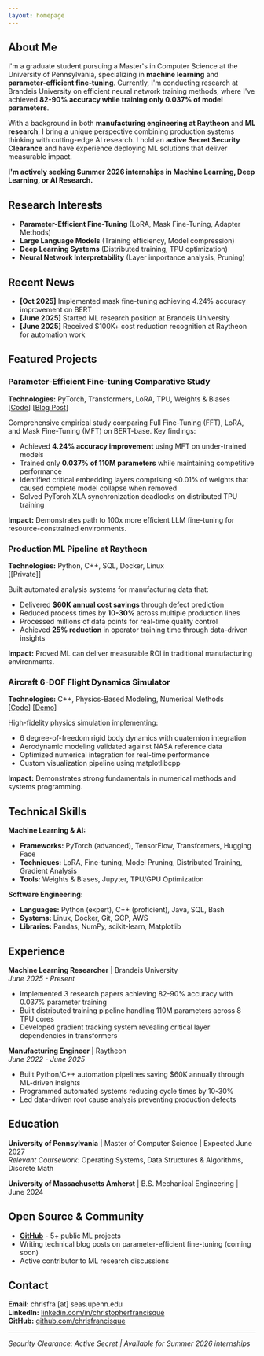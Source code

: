 ```yaml
---
layout: homepage
---
```


## About Me

I'm a graduate student pursuing a Master's in Computer Science at the University of Pennsylvania, specializing in **machine learning** and **parameter-efficient fine-tuning**. Currently, I'm conducting research at Brandeis University on efficient neural network training methods, where I've achieved **82-90% accuracy while training only 0.037% of model parameters**.

With a background in both **manufacturing engineering at Raytheon** and **ML research**, I bring a unique perspective combining production systems thinking with cutting-edge AI research. I hold an **active Secret Security Clearance** and have experience deploying ML solutions that deliver measurable impact.

**I'm actively seeking Summer 2026 internships in Machine Learning, Deep Learning, or AI Research.**

## Research Interests

- **Parameter-Efficient Fine-Tuning** (LoRA, Mask Fine-Tuning, Adapter Methods)
- **Large Language Models** (Training efficiency, Model compression)
- **Deep Learning Systems** (Distributed training, TPU optimization)
- **Neural Network Interpretability** (Layer importance analysis, Pruning)

## Recent News

- **[Oct 2025]** Implemented mask fine-tuning achieving 4.24% accuracy improvement on BERT
- **[June 2025]** Started ML research position at Brandeis University
- **[June 2025]** Received $100K+ cost reduction recognition at Raytheon for automation work

## Featured Projects

### Parameter-Efficient Fine-tuning Comparative Study
**Technologies:** PyTorch, Transformers, LoRA, TPU, Weights & Biases  
[[Code](https://github.com/chrisfrancisque/peft-study)] [[Blog Post](#)]

Comprehensive empirical study comparing Full Fine-Tuning (FFT), LoRA, and Mask Fine-Tuning (MFT) on BERT-base. Key findings:
- Achieved **4.24% accuracy improvement** using MFT on under-trained models
- Trained only **0.037% of 110M parameters** while maintaining competitive performance
- Identified critical embedding layers comprising <0.01% of weights that caused complete model collapse when removed
- Solved PyTorch XLA synchronization deadlocks on distributed TPU training

**Impact:** Demonstrates path to 100x more efficient LLM fine-tuning for resource-constrained environments.

### Production ML Pipeline at Raytheon
**Technologies:** Python, C++, SQL, Docker, Linux  
[[Private]]

Built automated analysis systems for manufacturing data that:
- Delivered **$60K annual cost savings** through defect prediction
- Reduced process times by **10-30%** across multiple production lines
- Processed millions of data points for real-time quality control
- Achieved **25% reduction** in operator training time through data-driven insights

**Impact:** Proved ML can deliver measurable ROI in traditional manufacturing environments.

### Aircraft 6-DOF Flight Dynamics Simulator
**Technologies:** C++, Physics-Based Modeling, Numerical Methods  
[[Code](https://github.com/chrisfrancisque/aircraft-sim)] [[Demo](#)]

High-fidelity physics simulation implementing:
- 6 degree-of-freedom rigid body dynamics with quaternion integration
- Aerodynamic modeling validated against NASA reference data
- Optimized numerical integration for real-time performance
- Custom visualization pipeline using matplotlibcpp

**Impact:** Demonstrates strong fundamentals in numerical methods and systems programming.

## Technical Skills

**Machine Learning & AI:**
- **Frameworks:** PyTorch (advanced), TensorFlow, Transformers, Hugging Face
- **Techniques:** LoRA, Fine-tuning, Model Pruning, Distributed Training, Gradient Analysis
- **Tools:** Weights & Biases, Jupyter, TPU/GPU Optimization

**Software Engineering:**
- **Languages:** Python (expert), C++ (proficient), Java, SQL, Bash
- **Systems:** Linux, Docker, Git, GCP, AWS
- **Libraries:** Pandas, NumPy, scikit-learn, Matplotlib

## Experience

**Machine Learning Researcher** | Brandeis University  
*June 2025 - Present*
- Implemented 3 research papers achieving 82-90% accuracy with 0.037% parameter training
- Built distributed training pipeline handling 110M parameters across 8 TPU cores
- Developed gradient tracking system revealing critical layer dependencies in transformers

**Manufacturing Engineer** | Raytheon  
*June 2022 - June 2025*
- Built Python/C++ automation pipelines saving $60K annually through ML-driven insights
- Programmed automated systems reducing cycle times by 10-30%
- Led data-driven root cause analysis preventing production defects

## Education

**University of Pennsylvania** | Master of Computer Science | Expected June 2027  
*Relevant Coursework:* Operating Systems, Data Structures & Algorithms, Discrete Math

**University of Massachusetts Amherst** | B.S. Mechanical Engineering | June 2024

## Open Source & Community

- **[GitHub](https://github.com/chrisfrancisque)** - 5+ public ML projects
- Writing technical blog posts on parameter-efficient fine-tuning (coming soon)
- Active contributor to ML research discussions

## Contact

**Email:** chrisfra [at] seas.upenn.edu  
**LinkedIn:** [linkedin.com/in/christopherfrancisque](https://linkedin.com/in/christopherfrancisque)  
**GitHub:** [github.com/chrisfrancisque](https://github.com/chrisfrancisque)

---

*Security Clearance: Active Secret | Available for Summer 2026 internships*